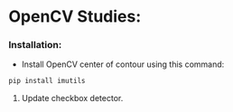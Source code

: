 # OpenCV Studies:

###  Installation:

* Install OpenCV center of contour using this command:

```python
pip install imutils
```
1. Update checkbox detector.

